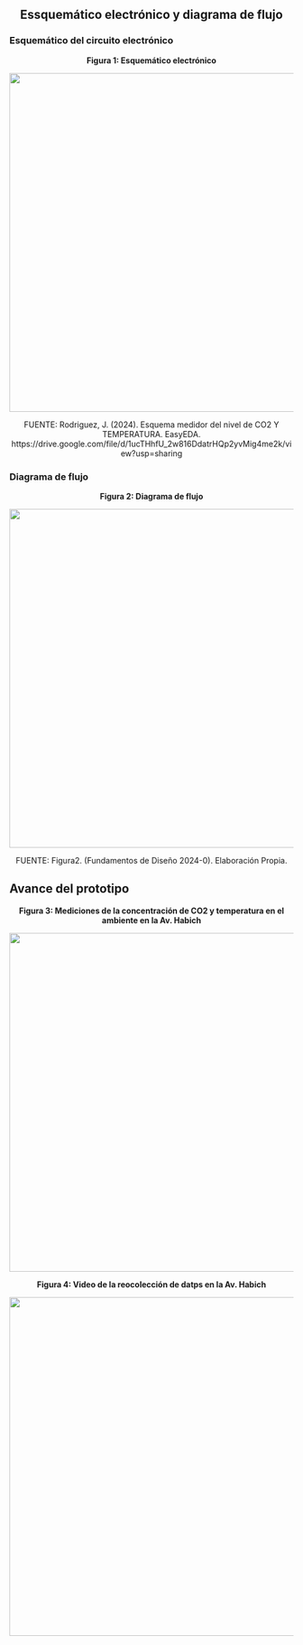 ## <p align=center>Essquemático electrónico y diagrama de flujo</p>

### Esquemático del circuito electrónico

<p align="center"><strong>Figura 1: Esquemático electrónico</strong></p>

<p align="center"><img src="https://github.com/stephany-toribio/Repositorio-BioTech/blob/main/Imagenes/Diagrama_circuito.jpeg" width="600" style="margin: auto;"></p>

<p align="center" class="note text-center note-white">FUENTE: Rodriguez, J. (2024). Esquema medidor del nivel de CO2 Y TEMPERATURA. EasyEDA.
 https://drive.google.com/file/d/1ucTHhfU_2w816DdatrHQp2yvMig4me2k/view?usp=sharing </p>

### Diagrama de flujo

<p align="center"><strong>Figura 2: Diagrama de flujo</strong></p>

<p align="center"><img src="https://github.com/stephany-toribio/Repositorio-BioTech/blob/main/Imagenes/Diagrama%20de%20flujo%20BioTech.drawio.png" width="600" style="margin: auto;"></p>

<p align="center" class="note text-center note-white">FUENTE: Figura2. (Fundamentos de Diseño 2024-0). Elaboración Propia.</p>

## Avance del prototipo

<p align="center"><strong>Figura 3: Mediciones de la concentración de CO2 y temperatura en el ambiente en la Av. Habich</strong></p>

<p align="center"><img src="https://github.com/stephany-toribio/Repositorio-BioTech/blob/main/Imagenes/Diagrama%20de%20flujo%20BioTech.drawio.png" width="600" style="margin: auto;"></p>

<p align="center"><strong>Figura 4: Video de la reocolección de datps en la Av. Habich</strong></p>

<p align="center"><img src="https://github.com/stephany-toribio/Repositorio-BioTech/blob/main/Imagenes/Diagrama%20de%20flujo%20BioTech.drawio.png" width="600" style="margin: auto;"></p>
